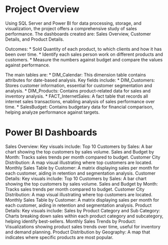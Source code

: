 # Project Overview

  Using SQL Server and Power BI for data processing, storage, and visualization, the project offers a comprehensive study of sales performance. The dashboards created are:    Sales Overview, Customer Details, and Product Details.

  Outcomes:
    * Sold Quantity of each product, to which clients and how it has been over time.
    * Identify each sales person work on different products and customers.
    * Measure the numbers against budget and compare the values against performance.
  
  The main tables are:
    * DIM_Calendar: This dimension table contains attributes for date-based analysis. Key fields include:
    * DIM_Customers: Stores customer information, essential for customer segmentation and analysis. 
    * DIM_Products: Contains product-related data for sales and inventory analysis.
    * FACT_InternetSales: A fact table that records all internet sales transactions, enabling analysis of sales performance over time. 
    * SalesBudget: Contains budgetary data for financial comparison, helping analyze performance against targets. 

# Power BI Dashboards
Sales Overview:
Key visuals include:
Top 10 Customers by Sales: A bar chart showing the top customers by sales volume.
Sales and Budget by Month: Tracks sales trends per month compared to budget.
Customer City Distribution: A map visual illustrating where top customers are located.
Monthly Sales Table by Customer: A matrix displaying sales per month for each customer, aiding in retention and segmentation analysis.
Customer Details:
Key visuals include:
Top 10 Customers by Sales: A bar chart showing the top customers by sales volume.
Sales and Budget by Month: Tracks sales trends per month compared to budget.
Customer City Distribution: A map visual illustrating where top customers are located.
Monthly Sales Table by Customer: A matrix displaying sales per month for each customer, aiding in retention and segmentation analysis.
Product Details:
Key visuals include:
Sales by Product Category and Sub Category: Charts breaking down sales within each product category and subcategory, helping identify best-sellers.
Monthly Sales Trends by Product: Visualizations showing product sales trends over time, useful for inventory and demand planning.
Product Distribution by Geography: A map that indicates where specific products are most popular.
